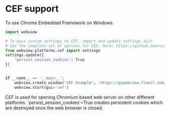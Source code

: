 # CEF support

To use Chrome Embedded Framework on Windows.

``` python
import webview

# To pass custom settings to CEF, import and update settings dict
# See the complete set of options for CEF, here: https://github.com/cztomczak/cefpython/blob/master/api/ApplicationSettings.md
from webview.platforms.cef import settings
settings.update({
    'persist_session_cookies': True
})


if __name__ == '__main__':
    webview.create_window('CEF Example', 'https://pywebview.flowrl.com/hello')
    webview.start(gui='cef')
```

CEF is used for opening Chromium based web server on other different platforms. 'persist_session_cookies'=True creates persistent cookies which are destroyed once the web browser is closed. 
